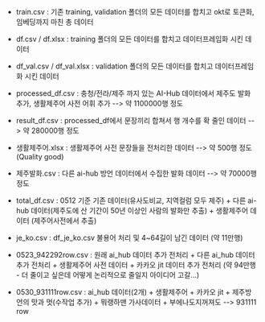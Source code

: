 - train.csv : 기존 training, validation 폴더의 모든 데이터를 합치고 okt로 토큰화, 임베딩까지 마친 총 데이터

- df.csv / df.xlsx : training 폴더의 모든 데이터를 합치고 데이터프레임화 시킨 데이터

- df_val.csv / df_val.xlsx : validation 폴더의 모든 데이터를 합치고 데이터프레임화 시킨 데이터

- processed_df.csv : 충청/전라/제주 까지 있는 AI-Hub 데이터에서 제주도 발화 추가, 생활제주어 사전 어휘 추가 --> 약 1100000행 정도

- result_df.csv : processed_df에서 문장끼리 합쳐서 행 개수를 확 줄인 데이터 --> 약 280000행 정도

- 생활제주어.xlsx : 생활제주어 사전 문장들을 전처리한 데이터 --> 약 500행 정도 (Quality good)

- 제주발화.csv : 다른 ai-hub 방언 데이터에서 수집한 발화 데이터 --> 약 70000행 정도

- total_df.csv : 0512 기준 기존 데이터(유사도비교, 지역컬럼 모두 제주) + 다른 ai-hub 데이터(제주도에 산 기간이 50년 이상인 사람의 발화만 추출) + 생활제주어 데이터 (제주어사전에서 추출)

- je_ko.csv : df_je_ko.csv 불용어 처리 및 4~64길이 남긴 데이터 (약 11만행)

- 0523_942292row.csv : 원래 ai_hub 데이터 추가 전처리 + 다른 ai_hub 데이터 추가 전처리 + 생활제주어 사전 데이터 + 카카오 jit 데이터 추가 전처리 (약 94만행 - 더 줄이고 싶은데 어떻게 논리적으로 줄일지 아이디어 고갈...)

- 0530_931111row.csv : ai_hub 데이터(2개) + 생활제주어 + 카카오 jit + 제주방언의 맛과 멋(수작업 추가) + 뭐랭하맨 가사데이터 + 부에나도지꺼져도 --> 931111 row